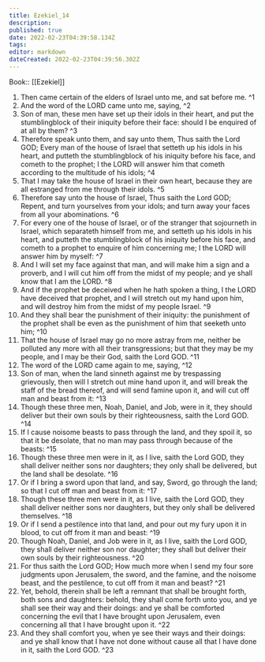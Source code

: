 ```yaml
---
title: Ezekiel_14
description: 
published: true
date: 2022-02-23T04:39:58.134Z
tags: 
editor: markdown
dateCreated: 2022-02-23T04:39:56.302Z
---
```


 Book:: [[Ezekiel]]
 1. Then came certain of the elders of Israel unto me, and sat before me. ^1
 2. And the word of the LORD came unto me, saying, ^2
 3. Son of man, these men have set up their idols in their heart, and put the stumblingblock of their iniquity before their face: should I be enquired of at all by them? ^3
 4. Therefore speak unto them, and say unto them, Thus saith the Lord GOD; Every man of the house of Israel that setteth up his idols in his heart, and putteth the stumblingblock of his iniquity before his face, and cometh to the prophet; I the LORD will answer him that cometh according to the multitude of his idols; ^4
 5. That I may take the house of Israel in their own heart, because they are all estranged from me through their idols. ^5
 6. Therefore say unto the house of Israel, Thus saith the Lord GOD; Repent, and turn yourselves from your idols; and turn away your faces from all your abominations. ^6
 7. For every one of the house of Israel, or of the stranger that sojourneth in Israel, which separateth himself from me, and setteth up his idols in his heart, and putteth the stumblingblock of his iniquity before his face, and cometh to a prophet to enquire of him concerning me; I the LORD will answer him by myself: ^7
 8. And I will set my face against that man, and will make him a sign and a proverb, and I will cut him off from the midst of my people; and ye shall know that I am the LORD. ^8
 9. And if the prophet be deceived when he hath spoken a thing, I the LORD have deceived that prophet, and I will stretch out my hand upon him, and will destroy him from the midst of my people Israel. ^9
 10. And they shall bear the punishment of their iniquity: the punishment of the prophet shall be even as the punishment of him that seeketh unto him; ^10
 11. That the house of Israel may go no more astray from me, neither be polluted any more with all their transgressions; but that they may be my people, and I may be their God, saith the Lord GOD. ^11
 12. The word of the LORD came again to me, saying, ^12
 13. Son of man, when the land sinneth against me by trespassing grievously, then will I stretch out mine hand upon it, and will break the staff of the bread thereof, and will send famine upon it, and will cut off man and beast from it: ^13
 14. Though these three men, Noah, Daniel, and Job, were in it, they should deliver but their own souls by their righteousness, saith the Lord GOD. ^14
 15. If I cause noisome beasts to pass through the land, and they spoil it, so that it be desolate, that no man may pass through because of the beasts: ^15
 16. Though these three men were in it, as I live, saith the Lord GOD, they shall deliver neither sons nor daughters; they only shall be delivered, but the land shall be desolate. ^16
 17. Or if I bring a sword upon that land, and say, Sword, go through the land; so that I cut off man and beast from it: ^17
 18. Though these three men were in it, as I live, saith the Lord GOD, they shall deliver neither sons nor daughters, but they only shall be delivered themselves. ^18
 19. Or if I send a pestilence into that land, and pour out my fury upon it in blood, to cut off from it man and beast: ^19
 20. Though Noah, Daniel, and Job were in it, as I live, saith the Lord GOD, they shall deliver neither son nor daughter; they shall but deliver their own souls by their righteousness. ^20
 21. For thus saith the Lord GOD; How much more when I send my four sore judgments upon Jerusalem, the sword, and the famine, and the noisome beast, and the pestilence, to cut off from it man and beast? ^21
 22. Yet, behold, therein shall be left a remnant that shall be brought forth, both sons and daughters: behold, they shall come forth unto you, and ye shall see their way and their doings: and ye shall be comforted concerning the evil that I have brought upon Jerusalem, even concerning all that I have brought upon it. ^22
 23. And they shall comfort you, when ye see their ways and their doings: and ye shall know that I have not done without cause all that I have done in it, saith the Lord GOD. ^23
